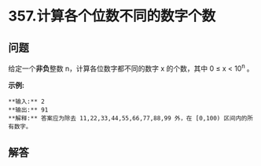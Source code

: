# 357.计算各个位数不同的数字个数

## 问题

给定一个**非负**整数 n，计算各位数字都不同的数字 x 的个数，其中 0 ≤ x < 10<sup>n&nbsp;</sup>。

**示例:**

```
**输入:** 2
**输出:** 91
**解释:** 答案应为除去 11,22,33,44,55,66,77,88,99 外，在 [0,100) 区间内的所有数字。

```



## 解答

